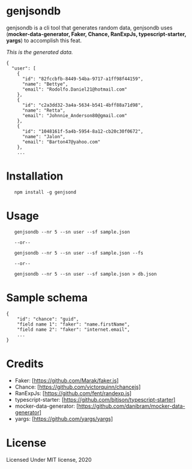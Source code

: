 # genjsondb

genjsondb is a cli tool that generates random data, genjsondb uses (**mocker-data-generator, Faker, Chance, 
RanExpJs, typescript-starter, yargs**) to accomplish this feat.

_This is the generated data._

```
{
  "user": [
    {
      "id": "82fccbfb-8449-54ba-9717-a1ff98f44159",
      "name": "Bettye",
      "email": "Rodolfo.Daniel21@hotmail.com"
    },
    {
      "id": "c2a3dd32-3a4a-5634-b541-4bff88a71d98",
      "name": "Retta",
      "email": "Johnnie_Anderson80@gmail.com"
    },
    {
      "id": "1048161f-5a4b-5954-8a12-cb20c30f0672",
      "name": "Jalon",
      "email": "Barton47@yahoo.com"
    },  
    ...
```

# Installation

```
   npm install -g genjsond
```

# Usage

```
   genjsondb --nr 5 --sn user --sf sample.json

   --or--

   genjsondb --nr 5 --sn user --sf sample.json --fs

   --or--

   genjsondb --nr 5 --sn user --sf sample.json > db.json
```

# Sample schema

```
{
    "id": "chance": "guid",
    "field name 1": "faker": "name.firstName",
    "field name 2": "faker": "internet.email",
    ...
}
```

# Credits

* Faker: [https://github.com/Marak/faker.js]
* Chance: [https://github.com/victorquinn/chancejs]
* RanExpJs: [https://github.com/fent/randexp.js]
* typescript-starter: [https://github.com/bitjson/typescript-starter]
* mocker-data-generator: [https://github.com/danibram/mocker-data-generator]
* yargs: [https://github.com/yargs/yargs]

# License

Licensed Under MIT license, 2020
